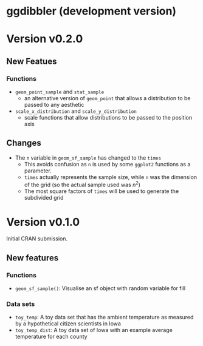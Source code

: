 # ggdibbler (development version)

# Version v0.2.0

## New Featues
### Functions
- `geom_point_sample` and `stat_sample`
  - an alternative version of `geom_point` that allows a distribution to be passed to any aesthetic
- `scale_x_distribution` and `scale_y_distribution`
  - scale functions that allow distributions to be passed to the position axis

## Changes
- The `n` variable in `geom_sf_sample` has changed to the `times` 
  - This avoids confusion as `n` is used by some `ggplot2` functions as a parameter.
  - `times` actually represents the sample size, while `n` was the dimension of the grid (so the actual sample used was $n^2$)
  - The most square factors of `times` will be used to generate the subdivided grid

# Version v0.1.0

Initial CRAN submission.

## New features
### Functions

- `geom_sf_sample()`: Visualise an sf object with random variable for fill

### Data sets

- `toy_temp`: A toy data set that has the ambient temperature as measured by a hypothetical citizen scientists in Iowa
- `toy_temp_dist`: A toy data set of Iowa with an example average temperature for each county

